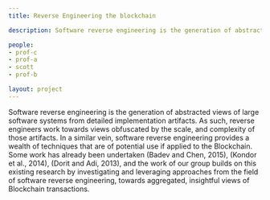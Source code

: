 ```yaml
---
title: Reverse Engineering the blockchain

description: Software reverse engineering is the generation of abstracted views of large software systems from detailed implementation artifacts. As such, reverse engineers work towards views obfuscated by the scale, and complexity of those artifacts. 

people:
- prof-c
- prof-a
- scott
- prof-b

layout: project
---
```


Software reverse engineering is the generation of abstracted views of large software systems from detailed implementation artifacts. As such, reverse engineers work towards views obfuscated by the scale, and complexity of those artifacts. In a similar vein, software reverse engineering provides a wealth of techniques that are of potential use if applied to the Blockchain. Some work has already been undertaken (Badev and Chen, 2015), (Kondor et al., 2014), (Dorit and Adi, 2013), and the work of our group builds on this existing research by investigating and leveraging approaches from the field of software reverse engineering, towards aggregated, insightful views of Blockchain transactions.
